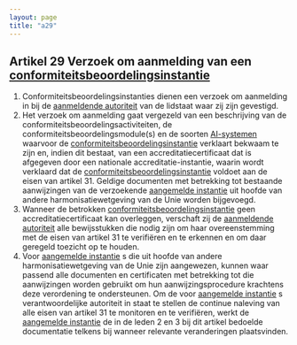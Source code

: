 ```yaml
---
layout: page
title: "a29"
---
```


## Artikel 29 Verzoek om aanmelding van een [conformiteitsbeoordelingsinstantie](a3.md#^confins) 

1. Conformiteitsbeoordelingsinstanties dienen een verzoek om aanmelding in bij de [aanmeldende autoriteit](a3.md#^aanmeldende) van de lidstaat waar zij zijn gevestigd.
2. Het verzoek om aanmelding gaat vergezeld van een beschrijving van de conformiteitsbeoordelingsactiviteiten, de conformiteitsbeoordelingsmodule(s) en de soorten [AI-systemen](a3.md#^ai-systeem) waarvoor de [conformiteitsbeoordelingsinstantie](a3.md#^confins) verklaart bekwaam te zijn en, indien dit bestaat, van een accreditatiecertificaat dat is afgegeven door een nationale accreditatie-instantie, waarin wordt verklaard dat de [conformiteitsbeoordelingsinstantie](a3.md#^confins) voldoet aan de eisen van artikel 31.
   Geldige documenten met betrekking tot bestaande aanwijzingen van de verzoekende [aangemelde instantie](a3.md#^aanins) uit hoofde van andere harmonisatiewetgeving van de Unie worden bijgevoegd.
3. Wanneer de betrokken [conformiteitsbeoordelingsinstantie](a3.md#^confins) geen accreditatiecertificaat kan overleggen, verschaft zij de [aanmeldende autoriteit](a3.md#^aanmeldende) alle bewijsstukken die nodig zijn om haar overeenstemming met de eisen van artikel 31 te verifiëren en te erkennen en om daar geregeld toezicht op te houden.
4. Voor [aangemelde instantie](a3.md#^aanins) s die uit hoofde van andere harmonisatiewetgeving van de Unie zijn aangewezen, kunnen waar passend alle documenten en certificaten met betrekking tot die aanwijzingen worden gebruikt om hun aanwijzingsprocedure krachtens deze verordening te ondersteunen. Om de voor [aangemelde instantie](a3.md#^aanins) s verantwoordelijke autoriteit in staat te stellen de continue naleving van alle eisen van artikel 31 te monitoren en te verifiëren, werkt de [aangemelde instantie](a3.md#^aanins) de in de leden 2 en 3 bij dit artikel bedoelde documentatie telkens bij wanneer relevante veranderingen plaatsvinden.